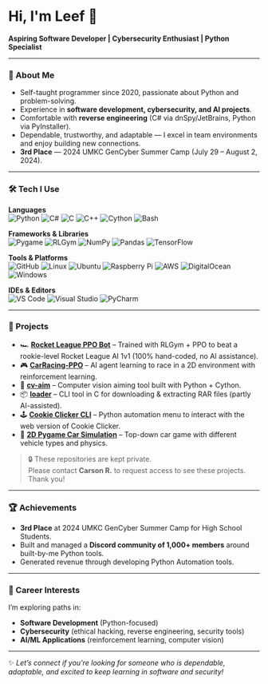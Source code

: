 # Hi, I'm Leef 👋

**Aspiring Software Developer | Cybersecurity Enthusiast | Python Specialist**

---

### 🧩 About Me
- Self-taught programmer since 2020, passionate about Python and problem-solving.  
- Experience in **software development, cybersecurity, and AI projects**.  
- Comfortable with **reverse engineering** (C# via dnSpy/JetBrains, Python via PyInstaller).  
- Dependable, trustworthy, and adaptable — I excel in team environments and enjoy building new connections.  
- **3rd Place** — 2024 UMKC GenCyber Summer Camp (July 29 – August 2, 2024).  

---

### 🛠️ Tech I Use

**Languages**  
![Python](https://img.shields.io/badge/-Python-3776AB?logo=python&logoColor=white)
![C#](https://img.shields.io/badge/-C%23-239120?logo=c-sharp&logoColor=white)
![C](https://img.shields.io/badge/-C-00599C?logo=c&logoColor=white)
![C++](https://img.shields.io/badge/-C++-00599C?logo=cplusplus&logoColor=white)
![Cython](https://img.shields.io/badge/-Cython-FE7A16?logo=python&logoColor=white)
![Bash](https://img.shields.io/badge/-Bash-4EAA25?logo=gnubash&logoColor=white)

**Frameworks & Libraries**  
![Pygame](https://img.shields.io/badge/-Pygame-3776AB?logo=python&logoColor=white)
![RLGym](https://img.shields.io/badge/-RLGym-0A66C2?logo=python&logoColor=white)
![NumPy](https://img.shields.io/badge/-NumPy-013243?logo=numpy&logoColor=white)
![Pandas](https://img.shields.io/badge/-Pandas-150458?logo=pandas&logoColor=white)
![TensorFlow](https://img.shields.io/badge/-TensorFlow-FF6F00?logo=tensorflow&logoColor=white)

**Tools & Platforms**  
![GitHub](https://img.shields.io/badge/-GitHub-181717?logo=github&logoColor=white)
![Linux](https://img.shields.io/badge/-Linux-FCC624?logo=linux&logoColor=black)
![Ubuntu](https://img.shields.io/badge/-Ubuntu-E95420?logo=ubuntu&logoColor=white)
![Raspberry Pi](https://img.shields.io/badge/-Raspberry%20Pi-A22846?logo=raspberrypi&logoColor=white)
![AWS](https://img.shields.io/badge/-AWS-232F3E?logo=amazon-aws&logoColor=white)
![DigitalOcean](https://img.shields.io/badge/-DigitalOcean-0080FF?logo=digitalocean&logoColor=white)
![Windows](https://img.shields.io/badge/-Windows-0078D6?logo=windows&logoColor=white)

**IDEs & Editors**  
![VS Code](https://img.shields.io/badge/-VS%20Code-007ACC?logo=visual-studio-code&logoColor=white)
![Visual Studio](https://img.shields.io/badge/-Visual%20Studio-5C2D91?logo=visual-studio&logoColor=white)
![PyCharm](https://img.shields.io/badge/-PyCharm-000000?logo=pycharm&logoColor=white)

---
### 🚀 Projects
- 🏎 **[Rocket League PPO Bot](#)** – Trained with RLGym + PPO to beat a rookie-level Rocket League AI 1v1 (100% hand-coded, no AI assistance).  
- 🎮 **[CarRacing-PPO](#)** – AI agent learning to race in a 2D environment with reinforcement learning.  
- 🎯 **[cv-aim](#)** – Computer vision aiming tool built with Python + Cython.  
- 📦 **[loader](#)** – CLI tool in C for downloading & extracting RAR files (partly AI-assisted).  
- 🕹 **[Cookie Clicker CLI](#)** – Python automation menu to interact with the web version of Cookie Clicker.  
- 🚗 **[2D Pygame Car Simulation](#)** – Top-down car game with different vehicle types and physics.  

> 🔒 These repositories are kept private.  
> Please contact **Carson R.** to request access to see these projects. Thank you!  

---

### 🏆 Achievements
- **3rd Place** at 2024 UMKC GenCyber Summer Camp for High School Students.  
- Built and managed a **Discord community of 1,000+ members** around built-by-me Python tools.  
- Generated revenue through developing Python Automation tools.  

---

### 🌱 Career Interests
I’m exploring paths in:  
- **Software Development** (Python-focused)  
- **Cybersecurity** (ethical hacking, reverse engineering, security tools)  
- **AI/ML Applications** (reinforcement learning, computer vision)  

---

✨ *Let’s connect if you’re looking for someone who is dependable, adaptable, and excited to keep learning in software and security!*  
